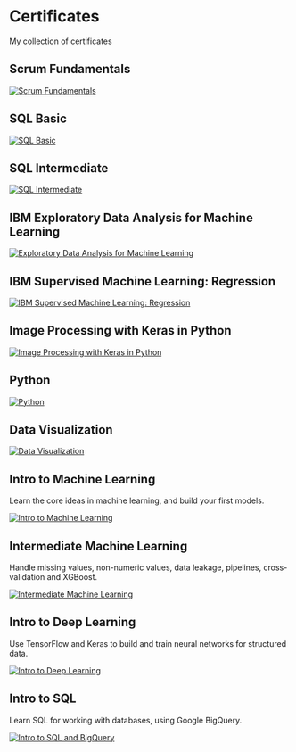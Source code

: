 # Certificates
My collection of certificates

## Scrum Fundamentals 

[![Scrum Fundamentals][1]][2]

[1]:  /certif_img/scrum.jpg
[2]:  "https://www.scrumstudy.com/certification/verify?type=SFC&number=838205" "See Credential"

## SQL Basic
[![SQL Basic][3]][4]

[3]:  /certif_img/sql_basic.png 
[4]:  https://www.hackerrank.com/certificates/312ad59b2e7f "See Credential"

## SQL Intermediate
[![SQL Intermediate][5]][6]

[5]:  /certif_img/sql_interm.png 
[6]:  https://www.hackerrank.com/certificates/48b6f1e78ced "See Credential"

## IBM Exploratory Data Analysis for Machine Learning
[![Exploratory Data Analysis for Machine Learning][7]][8]

[7]:  /certif_img/EDA_IBM.jpeg 
[8]:  https://www.coursera.org/account/accomplishments/verify/2JLQEMJUDN9Q?utm_source=link&utm_medium=certificate&utm_content=cert_image&utm_campaign=sharing_cta&utm_product=course "See Credential"

## IBM Supervised Machine Learning: Regression

[![IBM Supervised Machine Learning: Regression][9]][10]

[9]:  /certif_img/Supervised_Machine_Learning_Regression.jpg 
[10]:  https://www.coursera.org/account/accomplishments/certificate/QES3PHFKJU5M "See Credential"

## Image Processing with Keras in Python
[![Image Processing with Keras in Python][11]][12]

[11]:  /certif_img/data_camp_image_processing.jpg 
[12]:  https://www.datacamp.com/statement-of-accomplishment/course/d6128d72e0d7b926245f9646db542a6e9cb4086f "See Credential"

## Python 
[![Python][13]][14]

[13]:  /certif_img/Python.png 
[14]:  https://www.kaggle.com/learn/certification/dhiagharsallaoui/python "See Credential"

## Data Visualization
[![Data Visualization][15]][16]

[15]:  /certif_img/Data_Visualization.png 
[16]:  https://www.kaggle.com/learn/certification/dhiagharsallaoui/data-visualization "See Credential"

## Intro to Machine Learning
Learn the core ideas in machine learning, and build your first models.

[![Intro to Machine Learning][17]][18]

[17]:  /certif_img/Intro_to_Machine_Learning.png
[18]:  https://www.kaggle.com/learn/certification/dhiagharsallaoui/intro-to-machine-learning "See Credential"

## Intermediate Machine Learning
Handle missing values, non-numeric values, data leakage, pipelines, cross-validation and XGBoost.

[![Intermediate Machine Learning][19]][20]

[19]:  /certif_img/Intermediate_Machine_Learning.png
[20]:  https://www.kaggle.com/learn/certification/dhiagharsallaoui/intermediate-machine-learning "See Credential"

## Intro to Deep Learning
Use TensorFlow and Keras to build and train neural networks for structured data.

[![Intro to Deep Learning][21]][22]

[21]:  /certif_img/Intro_to_Deep_Learning.png
[22]:  https://www.kaggle.com/learn/certification/dhiagharsallaoui/intro-to-deep-learning "See Credential"



## Intro to SQL 
Learn SQL for working with databases, using Google BigQuery.

[![Intro to SQL and BigQuery][23]][24]

[23]:  /certif_img/Intro_to_SQL_BigQuery.png
[24]:  https://www.kaggle.com/learn/certification/dhiagharsallaoui/intro-to-sql "See Credential"